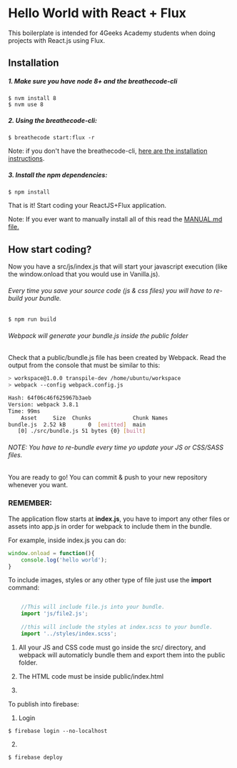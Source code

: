# Hello World with React + Flux

This boilerplate is intended for 4Geeks Academy students when doing projects with React.js using Flux.

## Installation

##### 1. Make sure you have node 8+ and the breathecode-cli
```
$ nvm install 8
$ nvm use 8
```

##### 2. Using the breathecode-cli:
```
$ breathecode start:flux -r
```
Note: if you don't have the breathecode-cli, [here are the installation instructions](https://github.com/breatheco-de/breathecode-cli).

##### 3. Install the npm dependencies:
```
$ npm install
```
That is it! Start coding your ReactJS+Flux application.

Note: If you ever want to manually install all of this read the [MANUAL.md file.](/MANUAL.md)

## How start coding?

Now you have a src/js/index.js that will start your javascript execution (like the window.onload that you would use in Vanilla.js).

###### Every time you save your source code (js & css files) you will have to re-build your bundle.

```sh
$ npm run build
```

###### Webpack will generate your bundle.js inside the public folder

Check that a public/bundle.js file has been created by Webpack. Read the output from the console that must be similar to this:

```sh
> workspace@1.0.0 transpile-dev /home/ubuntu/workspace
> webpack --config webpack.config.js

Hash: 64f06c46f625967b3aeb
Version: webpack 3.8.1
Time: 99ms
    Asset     Size  Chunks             Chunk Names
bundle.js  2.52 kB       0  [emitted]  main
   [0] ./src/bundle.js 51 bytes {0} [built]
```

###### NOTE: You have to re-bundle every time yo update your JS or CSS/SASS files.

You are ready to go! You can commit & push to your new repository whenever you want.

### REMEMBER:

The application flow starts at **index.js**, you have to import any other files or assets into app.js in order for webpack to include them in the bundle.

For example, inside index.js you can do:

```js
window.onload = function(){
    console.log('hello world');
}
```

To include images, styles or any other type of file just use the **import** command:

```js

    //This will include file.js into your bundle.
    import 'js/file2.js';
    
    //this will include the styles at index.scss to your bundle.
    import '../styles/index.scss';

```

1. All your JS and CSS code must go inside the src/ directory, and webpack will automaticly bundle them and export them into the public folder.

2. The HTML code must be inside public/index.html
3. 


To publish into firebase:
1) Login 
```
$ firebase login --no-localhost
```
2) 
```
$ firebase deploy
```
